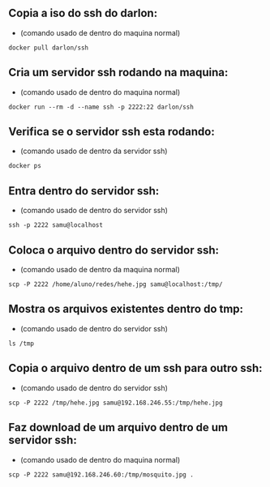 ## Copia a iso do ssh do darlon:
- (comando usado de dentro do maquina normal)
```
docker pull darlon/ssh 
```
## Cria um servidor ssh rodando na maquina:
- (comando usado de dentro do maquina normal)
```
docker run --rm -d --name ssh -p 2222:22 darlon/ssh 
```
## Verifica se o servidor ssh esta rodando:
- (comando usado de dentro da servidor ssh)
```
docker ps
```
## Entra dentro do servidor ssh:
- (comando usado de dentro do servidor ssh)
```
ssh -p 2222 samu@localhost
```
## Coloca o arquivo dentro do servidor ssh:
- (comando usado de dentro da maquina normal)
```
scp -P 2222 /home/aluno/redes/hehe.jpg samu@localhost:/tmp/
```
## Mostra os arquivos existentes dentro do tmp:
- (comando usado de dentro do servidor ssh)
```
ls /tmp 
```
## Copia o arquivo dentro de um ssh para outro ssh:
- (comando usado de dentro do servidor ssh)
```
scp -P 2222 /tmp/hehe.jpg samu@192.168.246.55:/tmp/hehe.jpg 
```
## Faz download de um arquivo dentro de um servidor ssh:
- (comando usado de dentro do maquina normal)
```
scp -P 2222 samu@192.168.246.60:/tmp/mosquito.jpg . 
```

